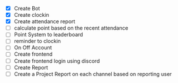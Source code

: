 - [x] Create Bot
- [x] Create clockin
- [x] Create attendance report
- [ ] calculate point based on the recent attendance
- [ ] Point System to leaderboard
- [ ] reminder to clockin
- [ ] On Off Account
- [ ] Create frontend
- [ ] Create frontend login using discord
- [ ] Create Report
- [ ] Create a Project Report on each channel based on reporting user